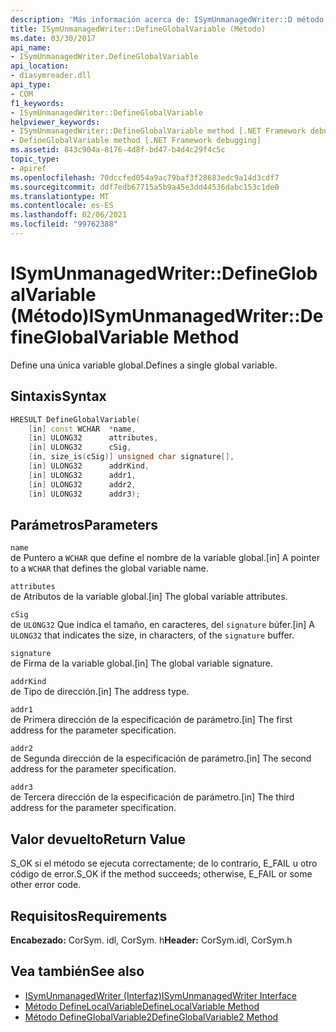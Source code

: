```yaml
---
description: 'Más información acerca de: ISymUnmanagedWriter::D método efineGlobalVariable'
title: ISymUnmanagedWriter::DefineGlobalVariable (Método)
ms.date: 03/30/2017
api_name:
- ISymUnmanagedWriter.DefineGlobalVariable
api_location:
- diasymreader.dll
api_type:
- COM
f1_keywords:
- ISymUnmanagedWriter::DefineGlobalVariable
helpviewer_keywords:
- ISymUnmanagedWriter::DefineGlobalVariable method [.NET Framework debugging]
- DefineGlobalVariable method [.NET Framework debugging]
ms.assetid: 843c904a-8176-4d8f-bd47-b4d4c29f4c5c
topic_type:
- apiref
ms.openlocfilehash: 70dccfed054a9ac79baf3f28683edc9a14d3cdf7
ms.sourcegitcommit: ddf7edb67715a5b9a45e3dd44536dabc153c1de0
ms.translationtype: MT
ms.contentlocale: es-ES
ms.lasthandoff: 02/06/2021
ms.locfileid: "99762388"
---
```

# <a name="isymunmanagedwriterdefineglobalvariable-method"></a><span data-ttu-id="87d7c-103">ISymUnmanagedWriter::DefineGlobalVariable (Método)</span><span class="sxs-lookup"><span data-stu-id="87d7c-103">ISymUnmanagedWriter::DefineGlobalVariable Method</span></span>

<span data-ttu-id="87d7c-104">Define una única variable global.</span><span class="sxs-lookup"><span data-stu-id="87d7c-104">Defines a single global variable.</span></span>  
  
## <a name="syntax"></a><span data-ttu-id="87d7c-105">Sintaxis</span><span class="sxs-lookup"><span data-stu-id="87d7c-105">Syntax</span></span>  
  
```cpp  
HRESULT DefineGlobalVariable(  
    [in] const WCHAR  *name,  
    [in] ULONG32      attributes,  
    [in] ULONG32      cSig,  
    [in, size_is(cSig)] unsigned char signature[],  
    [in] ULONG32      addrKind,  
    [in] ULONG32      addr1,  
    [in] ULONG32      addr2,  
    [in] ULONG32      addr3);  
```  
  
## <a name="parameters"></a><span data-ttu-id="87d7c-106">Parámetros</span><span class="sxs-lookup"><span data-stu-id="87d7c-106">Parameters</span></span>  

 `name`  
 <span data-ttu-id="87d7c-107">de Puntero a `WCHAR` que define el nombre de la variable global.</span><span class="sxs-lookup"><span data-stu-id="87d7c-107">[in] A pointer to a `WCHAR` that defines the global variable name.</span></span>  
  
 `attributes`  
 <span data-ttu-id="87d7c-108">de Atributos de la variable global.</span><span class="sxs-lookup"><span data-stu-id="87d7c-108">[in] The global variable attributes.</span></span>  
  
 `cSig`  
 <span data-ttu-id="87d7c-109">de `ULONG32` Que indica el tamaño, en caracteres, del `signature` búfer.</span><span class="sxs-lookup"><span data-stu-id="87d7c-109">[in] A `ULONG32` that indicates the size, in characters, of the `signature` buffer.</span></span>  
  
 `signature`  
 <span data-ttu-id="87d7c-110">de Firma de la variable global.</span><span class="sxs-lookup"><span data-stu-id="87d7c-110">[in] The global variable signature.</span></span>  
  
 `addrKind`  
 <span data-ttu-id="87d7c-111">de Tipo de dirección.</span><span class="sxs-lookup"><span data-stu-id="87d7c-111">[in] The address type.</span></span>  
  
 `addr1`  
 <span data-ttu-id="87d7c-112">de Primera dirección de la especificación de parámetro.</span><span class="sxs-lookup"><span data-stu-id="87d7c-112">[in] The first address for the parameter specification.</span></span>  
  
 `addr2`  
 <span data-ttu-id="87d7c-113">de Segunda dirección de la especificación de parámetro.</span><span class="sxs-lookup"><span data-stu-id="87d7c-113">[in] The second address for the parameter specification.</span></span>  
  
 `addr3`  
 <span data-ttu-id="87d7c-114">de Tercera dirección de la especificación de parámetro.</span><span class="sxs-lookup"><span data-stu-id="87d7c-114">[in] The third address for the parameter specification.</span></span>  
  
## <a name="return-value"></a><span data-ttu-id="87d7c-115">Valor devuelto</span><span class="sxs-lookup"><span data-stu-id="87d7c-115">Return Value</span></span>  

 <span data-ttu-id="87d7c-116">S_OK si el método se ejecuta correctamente; de lo contrario, E_FAIL u otro código de error.</span><span class="sxs-lookup"><span data-stu-id="87d7c-116">S_OK if the method succeeds; otherwise, E_FAIL or some other error code.</span></span>  
  
## <a name="requirements"></a><span data-ttu-id="87d7c-117">Requisitos</span><span class="sxs-lookup"><span data-stu-id="87d7c-117">Requirements</span></span>  

 <span data-ttu-id="87d7c-118">**Encabezado:** CorSym. idl, CorSym. h</span><span class="sxs-lookup"><span data-stu-id="87d7c-118">**Header:** CorSym.idl, CorSym.h</span></span>  
  
## <a name="see-also"></a><span data-ttu-id="87d7c-119">Vea también</span><span class="sxs-lookup"><span data-stu-id="87d7c-119">See also</span></span>

- [<span data-ttu-id="87d7c-120">ISymUnmanagedWriter (Interfaz)</span><span class="sxs-lookup"><span data-stu-id="87d7c-120">ISymUnmanagedWriter Interface</span></span>](isymunmanagedwriter-interface.md)
- [<span data-ttu-id="87d7c-121">Método DefineLocalVariable</span><span class="sxs-lookup"><span data-stu-id="87d7c-121">DefineLocalVariable Method</span></span>](isymunmanagedwriter-definelocalvariable-method.md)
- [<span data-ttu-id="87d7c-122">Método DefineGlobalVariable2</span><span class="sxs-lookup"><span data-stu-id="87d7c-122">DefineGlobalVariable2 Method</span></span>](isymunmanagedwriter2-defineglobalvariable2-method.md)
